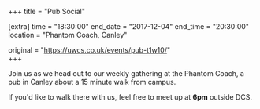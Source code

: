 +++
title = "Pub Social"

[extra]
time = "18:30:00"
end_date = "2017-12-04"
end_time = "20:30:00"
location = "Phantom Coach, Canley"

original = "https://uwcs.co.uk/events/pub-t1w10/"    
+++

Join us as we head out to our weekly gathering at the Phantom Coach, a pub in Canley about a 15 minute walk from campus.

  

If you'd like to walk there with us, feel free to meet up at **6pm** outside DCS.

